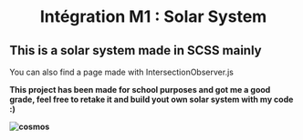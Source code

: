 <h1 align="center">Intégration M1 : Solar System</h1>
<h2> This is a solar system made in SCSS mainly </h2>
<p>You can also find a page made with IntersectionObserver.js</p>

<b>This project has been made for school purposes and got me a good grade, feel free to retake it and build yout own solar system with my code :)<b>

<img src="https://user-images.githubusercontent.com/33129806/114083216-fe1d5a00-98ae-11eb-9512-eb3c58184375.jpg" alt="cosmos"/>

